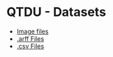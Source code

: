 # QTDU - Datasets

*	[Image files](https://github.com/gu-blanco/qtdu/tree/master/Labeled%20superpixels%20images)
*	[.arff Files](https://1drv.ms/u/s!Ao54NnHIOwMKsp5yHDSqIe4oUzHEOA?e=FNpdrb)
*	[.csv Files](https://1drv.ms/u/s!Ao54NnHIOwMKsp53-aSbQKMHYdzndg?e=36BKdN)
